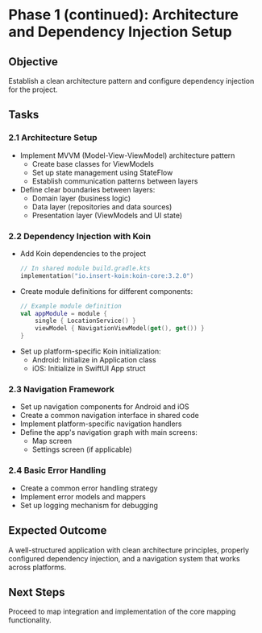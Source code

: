 # Phase 1 (continued): Architecture and Dependency Injection Setup

## Objective
Establish a clean architecture pattern and configure dependency injection for the project.

## Tasks

### 2.1 Architecture Setup
- Implement MVVM (Model-View-ViewModel) architecture pattern
  - Create base classes for ViewModels
  - Set up state management using StateFlow
  - Establish communication patterns between layers
- Define clear boundaries between layers:
  - Domain layer (business logic)
  - Data layer (repositories and data sources)
  - Presentation layer (ViewModels and UI state)

### 2.2 Dependency Injection with Koin
- Add Koin dependencies to the project
  ```kotlin
  // In shared module build.gradle.kts
  implementation("io.insert-koin:koin-core:3.2.0")
  ```
- Create module definitions for different components:
  ```kotlin
  // Example module definition
  val appModule = module {
      single { LocationService() }
      viewModel { NavigationViewModel(get(), get()) }
  }
  ```
- Set up platform-specific Koin initialization:
  - Android: Initialize in Application class
  - iOS: Initialize in SwiftUI App struct

### 2.3 Navigation Framework
- Set up navigation components for Android and iOS
- Create a common navigation interface in shared code
- Implement platform-specific navigation handlers
- Define the app's navigation graph with main screens:
  - Map screen
  - Settings screen (if applicable)

### 2.4 Basic Error Handling
- Create a common error handling strategy
- Implement error models and mappers
- Set up logging mechanism for debugging

## Expected Outcome
A well-structured application with clean architecture principles, properly configured dependency injection, and a navigation system that works across platforms.

## Next Steps
Proceed to map integration and implementation of the core mapping functionality.